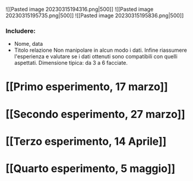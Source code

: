 ![[Pasted image 20230315194316.png|500]]
![[Pasted image 20230315195735.png|500]]
![[Pasted image 20230315195836.png|500]]
### Includere:  
- Nome, data
- Titolo relazione
 Non manipolare in alcun modo i dati. 
 Infine riassumere l'esperienza e valutare se i dati ottenuti sono compatibili con quelli aspettati. 
Dimensione tipica: da 3 a 6 facciate. 

# [[Primo esperimento, 17 marzo]]
# [[Secondo esperimento, 27 marzo]]

# [[Terzo esperimento, 14 Aprile]]

# [[Quarto esperimento, 5 maggio]]

